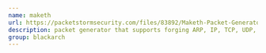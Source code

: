 ```yaml
---
name: maketh
url: https://packetstormsecurity.com/files/83892/Maketh-Packet-Generator-0.2.0.html
description: packet generator that supports forging ARP, IP, TCP, UDP, ICMP and the ethernet header as well. URL : https://packetstormsecurity.com/files/83892/Maketh-Packet-Generator-0.2.0.html Groups : blackarch blackarch-networking
group: blackarch
---
```

